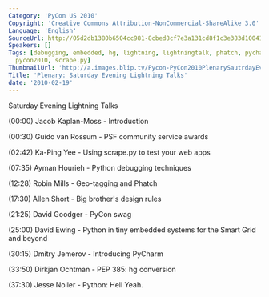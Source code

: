 ```yaml
---
Category: 'PyCon US 2010'
Copyright: 'Creative Commons Attribution-NonCommercial-ShareAlike 3.0'
Language: 'English'
SourceUrl: http://05d2db1380b6504cc981-8cbed8cf7e3a131cd8f1c3e383d10041.r93.cf2.rackcdn.com/pycon-us-2010/309_plenary-saturday-evening-lightning-talks.m4v
Speakers: []
Tags: [debugging, embedded, hg, lightning, lightningtalk, phatch, pycharm, pycon,
  pycon2010, scrape.py]
ThumbnailUrl: 'http://a.images.blip.tv/Pycon-PyCon2010PlenarySautrdayEveningLightningTalks793.png'
Title: 'Plenary: Saturday Evening Lightning Talks'
date: '2010-02-19'
---
```

Saturday Evening Lightning Talks

(00:00) Jacob Kaplan-Moss - Introduction

(00:30) Guido van Rossum - PSF community service awards

(02:42) Ka-Ping Yee - Using scrape.py to test your web apps

(07:35) Ayman Hourieh - Python debugging techniques

(12:28) Robin Mills - Geo-tagging and Phatch

(17:30) Allen Short - Big brother's design rules

(21:25) David Goodger - PyCon swag

(25:00) David Ewing - Python in tiny embedded systems for the Smart Grid and
beyond

(30:15) Dmitry Jemerov - Introducing PyCharm

(33:50) Dirkjan Ochtman - PEP 385: hg conversion

(37:30) Jesse Noller - Python: Hell Yeah.
